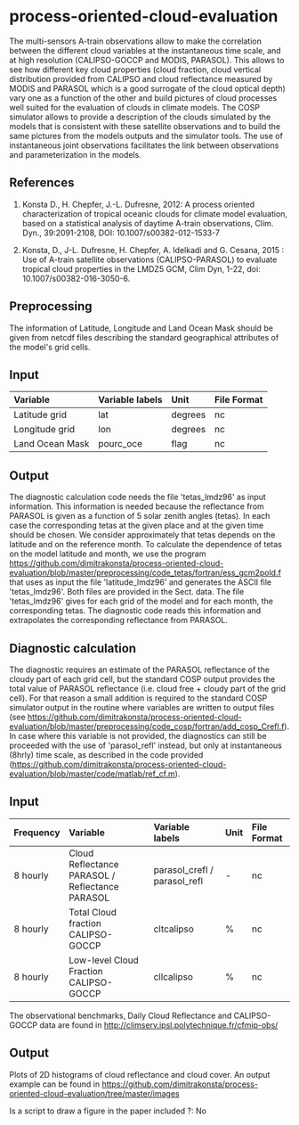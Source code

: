 # process-oriented-cloud-evaluation
The multi-sensors A-train observations allow to make the correlation between the different cloud variables at the instantaneous time scale, and at high resolution (CALIPSO-GOCCP and MODIS, PARASOL). This allows to see how different key cloud properties (cloud fraction, cloud vertical distribution provided from CALIPSO and cloud reflectance measured by MODIS and PARASOL which is a good surrogate of the cloud optical depth) vary one as a function of the other and build pictures of cloud processes well suited for the evaluation of clouds in climate models. The COSP simulator allows to provide a description of the clouds simulated by the models that is consistent with these satellite observations and to build the same pictures from the models outputs and the simulator tools. The use of instantaneous joint observations facilitates the link between observations and parameterization in the models.


References
----------
1) Konsta D., H. Chepfer, J.-L. Dufresne, 2012: A process oriented characterization of tropical oceanic clouds for climate model evaluation, based on a statistical analysis of daytime A-train observations, Clim. Dyn., 39:2091-2108, DOI: 10.1007/s00382-012-1533-7

2) Konsta, D., J-L. Dufresne, H. Chepfer, A. Idelkadi and G. Cesana, 2015 : Use of A-train satellite observations (CALIPSO-PARASOL) to evaluate tropical cloud properties in the LMDZ5 GCM, Clim Dyn, 1-22, doi: 10.1007/s00382-016-3050-6. 


Preprocessing 
----------

The information of Latitude, Longitude and Land Ocean Mask should be given from netcdf files describing the standard geographical attributes of the model's grid cells.

Input
---------
 Variable | Variable labels | Unit | File Format |
:-----------------------------|:-------------|:------|:------------|
| Latitude grid | lat    |  degrees  | nc
| Longitude grid | lon    |  degrees  | nc
| Land Ocean Mask | pourc_oce   |  flag  | nc




Output
--------
The diagnostic calculation code needs the file 'tetas_lmdz96' as input information. This information is needed because the reflectance from PARASOL is given as a function of 5 solar zenith angles (tetas). In each case the corresponding tetas at the given place and at the given time should be chosen. We consider approximately that tetas depends on the latitude and on the reference month. To calculate the dependence of tetas on the model latitude and month, we use the program https://github.com/dimitrakonsta/process-oriented-cloud-evaluation/blob/master/preprocessing/code_tetas/fortran/ess_gcm2pold.f that uses as input the file 'latitude_lmdz96' and generates the ASCII file 'tetas_lmdz96'. Both files are provided in the Sect. data. The file 'tetas_lmdz96' gives for each grid of the model and for each month, the corresponding tetas. The diagnostic code reads this information and extrapolates the corresponding reflectance from PARASOL.


Diagnostic calculation
-----------------------

The diagnostic requires an estimate of the PARASOL reflectance of the cloudy part of each grid cell, but the standard COSP output provides the total value of PARASOL reflectance (i.e. cloud free + cloudy part of the grid cell). For that reason a small addition is required to the standard COSP simulator output in the routine where variables are written to output files (see https://github.com/dimitrakonsta/process-oriented-cloud-evaluation/blob/master/preprocessing/code_cosp/fortran/add_cosp_Crefl.f). 
In case where this variable is not provided, the diagnostics can still be proceeded with the use of 'parasol_refl' instead, but only at instantaneous (8hrly) time scale, as described in the code provided (https://github.com/dimitrakonsta/process-oriented-cloud-evaluation/blob/master/code/matlab/ref_cf.m).


Input
----------

| Frequency | Variable | Variable labels | Unit | File Format |
|:----------|:-----------------------------|:-------------|:------|:------------|
| 8 hourly | Cloud Reflectance PARASOL / Reflectance PARASOL | parasol_crefl / parasol_refl   | -  | nc
| 8 hourly | Total Cloud fraction CALIPSO-GOCCP | cltcalipso     |  %    | nc
| 8 hourly | Low-level Cloud Fraction CALIPSO-GOCCP  | cllcalipso     |  %   | nc


The observational benchmarks, Daily Cloud Reflectance and CALIPSO-GOCCP data are found in http://climserv.ipsl.polytechnique.fr/cfmip-obs/

Output
----------
Plots of 2D histograms of cloud reflectance and cloud cover. An output example can be found in https://github.com/dimitrakonsta/process-oriented-cloud-evaluation/tree/master/images

Is a script to draw a figure in the paper included ?: No







